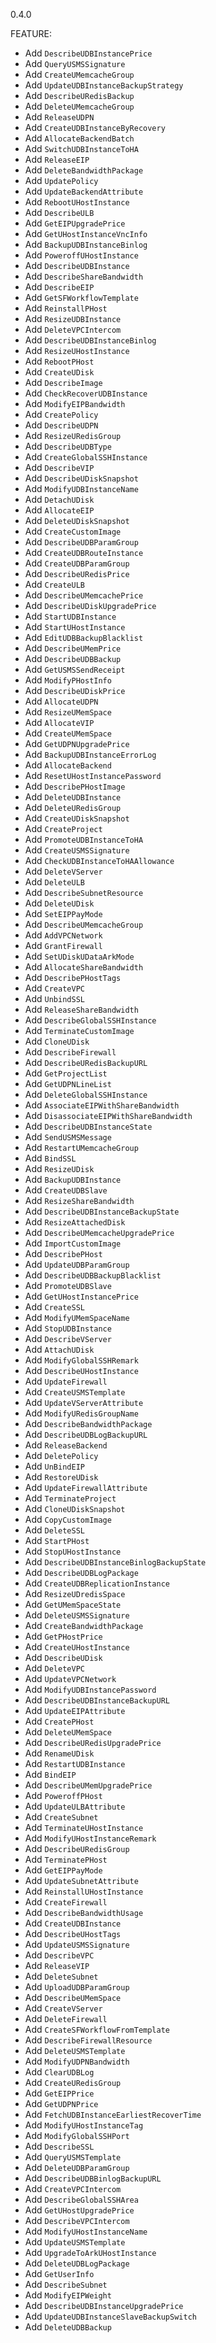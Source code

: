 0.4.0

FEATURE:

- Add `DescribeUDBInstancePrice`
- Add `QueryUSMSSignature`
- Add `CreateUMemcacheGroup`
- Add `UpdateUDBInstanceBackupStrategy`
- Add `DescribeURedisBackup`
- Add `DeleteUMemcacheGroup`
- Add `ReleaseUDPN`
- Add `CreateUDBInstanceByRecovery`
- Add `AllocateBackendBatch`
- Add `SwitchUDBInstanceToHA`
- Add `ReleaseEIP`
- Add `DeleteBandwidthPackage`
- Add `UpdatePolicy`
- Add `UpdateBackendAttribute`
- Add `RebootUHostInstance`
- Add `DescribeULB`
- Add `GetEIPUpgradePrice`
- Add `GetUHostInstanceVncInfo`
- Add `BackupUDBInstanceBinlog`
- Add `PoweroffUHostInstance`
- Add `DescribeUDBInstance`
- Add `DescribeShareBandwidth`
- Add `DescribeEIP`
- Add `GetSFWorkflowTemplate`
- Add `ReinstallPHost`
- Add `ResizeUDBInstance`
- Add `DeleteVPCIntercom`
- Add `DescribeUDBInstanceBinlog`
- Add `ResizeUHostInstance`
- Add `RebootPHost`
- Add `CreateUDisk`
- Add `DescribeImage`
- Add `CheckRecoverUDBInstance`
- Add `ModifyEIPBandwidth`
- Add `CreatePolicy`
- Add `DescribeUDPN`
- Add `ResizeURedisGroup`
- Add `DescribeUDBType`
- Add `CreateGlobalSSHInstance`
- Add `DescribeVIP`
- Add `DescribeUDiskSnapshot`
- Add `ModifyUDBInstanceName`
- Add `DetachUDisk`
- Add `AllocateEIP`
- Add `DeleteUDiskSnapshot`
- Add `CreateCustomImage`
- Add `DescribeUDBParamGroup`
- Add `CreateUDBRouteInstance`
- Add `CreateUDBParamGroup`
- Add `DescribeURedisPrice`
- Add `CreateULB`
- Add `DescribeUMemcachePrice`
- Add `DescribeUDiskUpgradePrice`
- Add `StartUDBInstance`
- Add `StartUHostInstance`
- Add `EditUDBBackupBlacklist`
- Add `DescribeUMemPrice`
- Add `DescribeUDBBackup`
- Add `GetUSMSSendReceipt`
- Add `ModifyPHostInfo`
- Add `DescribeUDiskPrice`
- Add `AllocateUDPN`
- Add `ResizeUMemSpace`
- Add `AllocateVIP`
- Add `CreateUMemSpace`
- Add `GetUDPNUpgradePrice`
- Add `BackupUDBInstanceErrorLog`
- Add `AllocateBackend`
- Add `ResetUHostInstancePassword`
- Add `DescribePHostImage`
- Add `DeleteUDBInstance`
- Add `DeleteURedisGroup`
- Add `CreateUDiskSnapshot`
- Add `CreateProject`
- Add `PromoteUDBInstanceToHA`
- Add `CreateUSMSSignature`
- Add `CheckUDBInstanceToHAAllowance`
- Add `DeleteVServer`
- Add `DeleteULB`
- Add `DescribeSubnetResource`
- Add `DeleteUDisk`
- Add `SetEIPPayMode`
- Add `DescribeUMemcacheGroup`
- Add `AddVPCNetwork`
- Add `GrantFirewall`
- Add `SetUDiskUDataArkMode`
- Add `AllocateShareBandwidth`
- Add `DescribePHostTags`
- Add `CreateVPC`
- Add `UnbindSSL`
- Add `ReleaseShareBandwidth`
- Add `DescribeGlobalSSHInstance`
- Add `TerminateCustomImage`
- Add `CloneUDisk`
- Add `DescribeFirewall`
- Add `DescribeURedisBackupURL`
- Add `GetProjectList`
- Add `GetUDPNLineList`
- Add `DeleteGlobalSSHInstance`
- Add `AssociateEIPWithShareBandwidth`
- Add `DisassociateEIPWithShareBandwidth`
- Add `DescribeUDBInstanceState`
- Add `SendUSMSMessage`
- Add `RestartUMemcacheGroup`
- Add `BindSSL`
- Add `ResizeUDisk`
- Add `BackupUDBInstance`
- Add `CreateUDBSlave`
- Add `ResizeShareBandwidth`
- Add `DescribeUDBInstanceBackupState`
- Add `ResizeAttachedDisk`
- Add `DescribeUMemcacheUpgradePrice`
- Add `ImportCustomImage`
- Add `DescribePHost`
- Add `UpdateUDBParamGroup`
- Add `DescribeUDBBackupBlacklist`
- Add `PromoteUDBSlave`
- Add `GetUHostInstancePrice`
- Add `CreateSSL`
- Add `ModifyUMemSpaceName`
- Add `StopUDBInstance`
- Add `DescribeVServer`
- Add `AttachUDisk`
- Add `ModifyGlobalSSHRemark`
- Add `DescribeUHostInstance`
- Add `UpdateFirewall`
- Add `CreateUSMSTemplate`
- Add `UpdateVServerAttribute`
- Add `ModifyURedisGroupName`
- Add `DescribeBandwidthPackage`
- Add `DescribeUDBLogBackupURL`
- Add `ReleaseBackend`
- Add `DeletePolicy`
- Add `UnBindEIP`
- Add `RestoreUDisk`
- Add `UpdateFirewallAttribute`
- Add `TerminateProject`
- Add `CloneUDiskSnapshot`
- Add `CopyCustomImage`
- Add `DeleteSSL`
- Add `StartPHost`
- Add `StopUHostInstance`
- Add `DescribeUDBInstanceBinlogBackupState`
- Add `DescribeUDBLogPackage`
- Add `CreateUDBReplicationInstance`
- Add `ResizeUDredisSpace`
- Add `GetUMemSpaceState`
- Add `DeleteUSMSSignature`
- Add `CreateBandwidthPackage`
- Add `GetPHostPrice`
- Add `CreateUHostInstance`
- Add `DescribeUDisk`
- Add `DeleteVPC`
- Add `UpdateVPCNetwork`
- Add `ModifyUDBInstancePassword`
- Add `DescribeUDBInstanceBackupURL`
- Add `UpdateEIPAttribute`
- Add `CreatePHost`
- Add `DeleteUMemSpace`
- Add `DescribeURedisUpgradePrice`
- Add `RenameUDisk`
- Add `RestartUDBInstance`
- Add `BindEIP`
- Add `DescribeUMemUpgradePrice`
- Add `PoweroffPHost`
- Add `UpdateULBAttribute`
- Add `CreateSubnet`
- Add `TerminateUHostInstance`
- Add `ModifyUHostInstanceRemark`
- Add `DescribeURedisGroup`
- Add `TerminatePHost`
- Add `GetEIPPayMode`
- Add `UpdateSubnetAttribute`
- Add `ReinstallUHostInstance`
- Add `CreateFirewall`
- Add `DescribeBandwidthUsage`
- Add `CreateUDBInstance`
- Add `DescribeUHostTags`
- Add `UpdateUSMSSignature`
- Add `DescribeVPC`
- Add `ReleaseVIP`
- Add `DeleteSubnet`
- Add `UploadUDBParamGroup`
- Add `DescribeUMemSpace`
- Add `CreateVServer`
- Add `DeleteFirewall`
- Add `CreateSFWorkflowFromTemplate`
- Add `DescribeFirewallResource`
- Add `DeleteUSMSTemplate`
- Add `ModifyUDPNBandwidth`
- Add `ClearUDBLog`
- Add `CreateURedisGroup`
- Add `GetEIPPrice`
- Add `GetUDPNPrice`
- Add `FetchUDBInstanceEarliestRecoverTime`
- Add `ModifyUHostInstanceTag`
- Add `ModifyGlobalSSHPort`
- Add `DescribeSSL`
- Add `QueryUSMSTemplate`
- Add `DeleteUDBParamGroup`
- Add `DescribeUDBBinlogBackupURL`
- Add `CreateVPCIntercom`
- Add `DescribeGlobalSSHArea`
- Add `GetUHostUpgradePrice`
- Add `DescribeVPCIntercom`
- Add `ModifyUHostInstanceName`
- Add `UpdateUSMSTemplate`
- Add `UpgradeToArkUHostInstance`
- Add `DeleteUDBLogPackage`
- Add `GetUserInfo`
- Add `DescribeSubnet`
- Add `ModifyEIPWeight`
- Add `DescribeUDBInstanceUpgradePrice`
- Add `UpdateUDBInstanceSlaveBackupSwitch`
- Add `DeleteUDBBackup`



